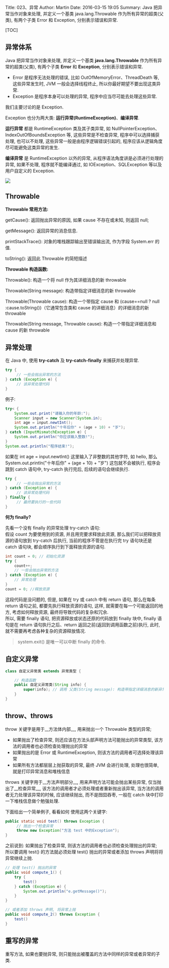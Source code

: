 Title: 023、异常
Author: Martin
Date: 2016-03-15 19:05
Summary: Java 把异常当作对象来处理, 并定义一个基类 java.lang.Throwable 作为所有异常的超类(父类), 有两个子类 Error 和 Exception, 分别表示错误和异常.

[TOC]

## 异常体系

Java 把异常当作对象来处理, 并定义一个基类 __java.lang.Throwable__ 作为所有异常的超类(父类), 有两个子类 __Error__ 和 __Exception__, 分别表示错误和异常.

- Error 是程序无法处理的错误, 比如 OutOfMemoryError、ThreadDeath 等, 这些异常发生时, JVM 一般会选择线程终止, 所以你最好期望不要出现这类异常.
- Exception 是程序本身可以处理的异常, 程序中应当尽可能去处理这些异常.

我们主要讨论的是 Exception.

Exception 也分为两大类: __运行异常(RuntimeException)__、__编译异常__.

__运行异常__ 都是 RuntimeException 类及其子类异常, 如 NullPointerException、IndexOutOfBoundsException 等, 这些异常是不检查异常, 程序中可以选择捕获处理, 也可以不处理, 这些异常一般是由程序逻辑错误引起的, 程序应该从逻辑角度尽可能避免这类异常的发生.

__编译异常__ 是 RuntimeException 以外的异常, 从程序语法角度讲是必须进行处理的异常, 如果不处理, 程序就不能编译通过, 如 IOException、SQLException 等以及用户自定义的 Exception.

![](http://i60.tinypic.com/245dm52.jpg)

## Throwable

__Throwable 常用方法:__

getCause(): 返回抛出异常的原因, 如果 cause 不存在或未知, 则返回 null;

getMessage(): 返回异常的消息信息.

printStackTrace(): 对象的堆栈跟踪输出至错误输出流, 作为字段 System.err 的值.

toString(): 返回此 Throwable 的简短描述

__Throwable 构造函数:__

Throwable(): 构造一个将 null 作为其详细消息的新 throwable

Throwable(String message): 构造带指定详细消息的新 throwable

Throwable(Throwable cause): 构造一个带指定 cause 和 (cause==null ? null :cause.toString())（它通常包含类和 cause 的详细消息）的详细消息的新 throwable

Throwable(String message, Throwable cause): 构造一个带指定详细消息和 cause 的新 throwable

## 异常处理

在 Java 中, 使用 __try-catch__ 及 __try-catch-finally__ 来捕获并处理异常.

```java
try {
     // 一些会抛出异常的方法
} catch (Exception e) {
     // 该异常处理代码
}
```

例子:

```java
try< {
    System.out.print("请输入你的年龄:");
    Scanner input = new Scanner(System.in);
    int age = input.newtInt();
    System.out.println("十年后你" + (age + 10) + "岁");
} catch (InputMismatchException e) {
    System.out.println("你应该输入整数!");
}
System.out.println("程序结束!");
```

如果在 int age = input.newtInt() 这里输入了非整数的其他字符, 如 hello, 那么 System.out.println("十年后你" + (age + 10) + "岁") 这包就不会被执行, 程序会跳到 catch 语句中, try-catch 执行完后, 后续的语句会继续执行.

```java
try {
     // 一些会抛出异常的方法
} catch (Exception e) {
     // 该异常处理代码
} finally {
     // 最终要执行的一些代码
}
```

__何为 finally?__

先看一个没有 finally 的异常处理 try-catch 语句:<br>
假设 count 为要使用到的资源, 并且用完要求释放此资源, 那么我们可以把释放资源的语句放到 try-catch 后执行, 当前的程序不管是在执行完 try 语句块还是 catch 语句块, 都会顺序执行到下面释放资源的语句.

```java
int count = 0; // 初始化资源
try {
    count++;
    // 一些会抛出异常的方法
} catch (Exception e) {
    // 异常处理
}
count = 0; //释放资源
```

这段代码是没问题的, 但是, 如果在 try 或 catch 中有 return 语句, 那么在每条 return 语句之前, 都要先执行释放资源的语句, 这样, 就需要在每一个可能返回的地方, 考虑如何释放资源, 最终将导致代码的复杂和冗余.<br>
所以, 需要 finally 语句, 把资源释放或状态还原的代码放到 finally 块中, finally 语句是在 return 语句执行之后、return 返回之前(返回到调用函数之前)执行, 此时, 就不需要再考虑各种复杂的资源释放情况.

> system.exit() 是唯一可以中断 finally 的命令.

## 自定义异常

```java
class 自定义异常类 extends 异常类型 {

    // 构造函数
    public 自定义异常类(String info) {
        super(info); // 调用 父类(String message): 构造带指定详细消息的新异常
    }
}
```

## throw、throws
throw 关键字是用于__方法体内部__, 用来抛出一个 Throwable 类型的异常;

- 如果抛出了检查异常, 则还应该在方法头部声明方法可能抛出的异常类型, 该方法的调用者也必须检查处理抛出的异常
- 如果抛出的是 Error 或 RuntimeException, 则该方法的调用者可选择处理该异常
- 如果所有方法都层层上抛获取的异常, 最终 JVM 会进行处理, 处理也很简单, 就是打印异常消息和堆栈信息

throws 关键字用于__方法声明部分__, 用来声明方法可能会抛出某些异常, 仅当抛出了__检查异常__, 该方法的调用者才必须处理或者重新抛出该异常, 当方法的调用者无力处理该异常的时候, 应该继续抛出, 而不是囫囵吞枣, 一般在 catch 块中打印一下堆栈信息做个勉强处理.

下面给出一个简单例子, 看看如何 使用这两个关键字:

```java
public static void test() throws Exception {
     // 抛出一个检查异常
     throw new Exception("方法 test 中的Exception");
}
```

之前说到: 如果抛出了检查异常, 则该方法的调用者也必须检查处理抛出的异常;<br>
所以要调用 test() 的方法就必须处理 test() 抛出的异常或者添加 throws 声明将将异常继续上抛.

```java
// 处理 test() 抛出的异常
public void compute_1() {
    try {
        test()
    } catch (Exception e) {
        System.out.println("e.getMessage()");
    }
}

// 或者添加 throws 声明, 将异常上抛
public void compute_2() throws Exception {
    test()
}
```

## 重写的异常

重写方法, 如果也要抛异常, 则只能抛出被覆盖的方法中同样的异常或者异常的子类.
